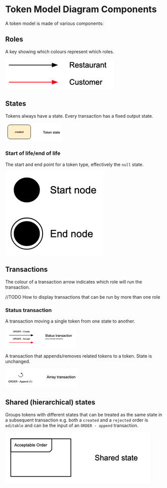 # Token Model Diagram Components

A token model is made of various components:

## Roles

A key showing which colours represent which roles.

![example roles](../../assets/tokenModels/example-roles.png)

## States

Tokens always have a state. Every transaction has a fixed output state.

![token state](../../assets/tokenModels/token-state.png)

### Start of life/end of life

The start and end point for a token type, effectively the `null` state.

![start end nodes](../../assets/tokenModels/start-end-nodes.png)

## Transactions

The colour of a transaction arrow indicates which role will run the transaction.

//TODO How to display transactions that can be run by more than one role

### Status transaction

A transaction moving a single token from one state to another.

![status transaction](../../assets/tokenModels/status-transaction.png)

A transaction that appends/removes related tokens to a token. State is unchanged.

![array transaction](../../assets/tokenModels/array-transaction.png)

## Shared (hierarchical) states

Groups tokens with different states that can be treated as the same state in a subsequent transaction e.g. both a `created` and a `rejected` order is `editable` and can be the input of an `ORDER - append` transaction.

![shared state](../../assets/tokenModels/shared-state.png)
